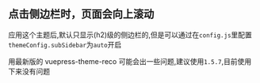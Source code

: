 ## 点击侧边栏时，页面会向上滚动

应用这个主题后,默认只显示(h2)级的侧边栏的,但是可以通过在`config.js`里配置`themeConfig.subSidebar`为`auto`开启

用最新版的 vuepress-theme-reco 可能会出一些问题,建议使用`1.5.7`,目前使用下来没有问题
